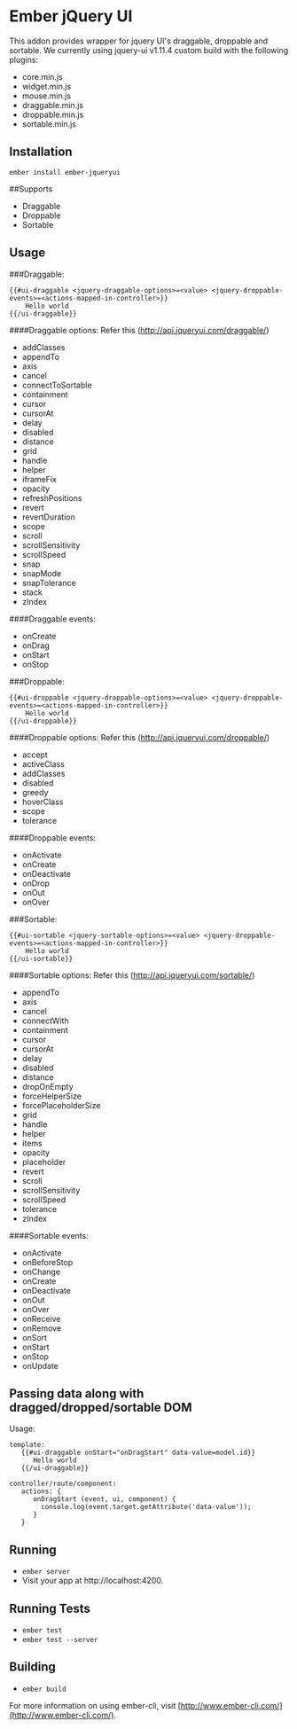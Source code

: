 # Ember jQuery UI

This addon provides wrapper for jquery UI's draggable, droppable and sortable.
We currently using jquery-ui v1.11.4 custom build with the following plugins:
   * core.min.js
   * widget.min.js
   * mouse.min.js
   * draggable.min.js
   * droppable.min.js
   * sortable.min.js

## Installation

```
ember install ember-jqueryui
```

##Supports
- Draggable
- Droppable
- Sortable

## Usage

###Draggable:
```
{{#ui-draggable <jquery-draggable-options>=<value> <jquery-droppable-events>=<actions-mapped-in-controller>}}
    Hello world
{{/ui-draggable}}
```
####Draggable options: Refer this (http://api.jqueryui.com/draggable/)
- addClasses
- appendTo
- axis
- cancel
- connectToSortable
- containment
- cursor
- cursorAt
- delay
- disabled
- distance
- grid
- handle
- helper
- iframeFix
- opacity
- refreshPositions
- revert
- revertDuration
- scope
- scroll
- scrollSensitivity
- scrollSpeed
- snap
- snapMode
- snapTolerance
- stack
- zIndex

####Draggable events:
- onCreate
- onDrag
- onStart
- onStop

###Droppable:
```
{{#ui-droppable <jquery-droppable-options>=<value> <jquery-droppable-events>=<actions-mapped-in-controller>}}
    Hello world
{{/ui-droppable}}
```
####Droppable options: Refer this (http://api.jqueryui.com/droppable/)
- accept
- activeClass
- addClasses
- disabled
- greedy
- hoverClass
- scope
- tolerance

####Droppable events:
- onActivate
- onCreate
- onDeactivate
- onDrop
- onOut
- onOver

###Sortable:
```
{{#ui-sortable <jquery-sortable-options>=<value> <jquery-droppable-events>=<actions-mapped-in-controller>}}
    Hello world
{{/ui-sortable}}
```
####Sortable options: Refer this (http://api.jqueryui.com/sortable/)
- appendTo
- axis
- cancel
- connectWith
- containment
- cursor
- cursorAt
- delay
- disabled
- distance
- dropOnEmpty
- forceHelperSize
- forcePlaceholderSize
- grid
- handle
- helper
- items
- opacity
- placeholder
- revert
- scroll
- scrollSensitivity
- scrollSpeed
- tolerance
- zIndex

####Sortable events:
- onActivate
- onBeforeStop
- onChange
- onCreate
- onDeactivate
- onOut
- onOver
- onReceive
- onRemove
- onSort
- onStart
- onStop
- onUpdate


## Passing data along with dragged/dropped/sortable DOM

Usage:
```
template:
   {{#ui-draggable onStart="onDragStart" data-value=model.id}}
      Hello world
   {{/ui-draggable}}

controller/route/component:
   actions: {
      onDragStart (event, ui, component) {
        console.log(event.target.getAttribute('data-value'));
      }
   }
```


## Running

* `ember server`
* Visit your app at http://localhost:4200.

## Running Tests

* `ember test`
* `ember test --server`

## Building

* `ember build`

For more information on using ember-cli, visit [http://www.ember-cli.com/](http://www.ember-cli.com/).
